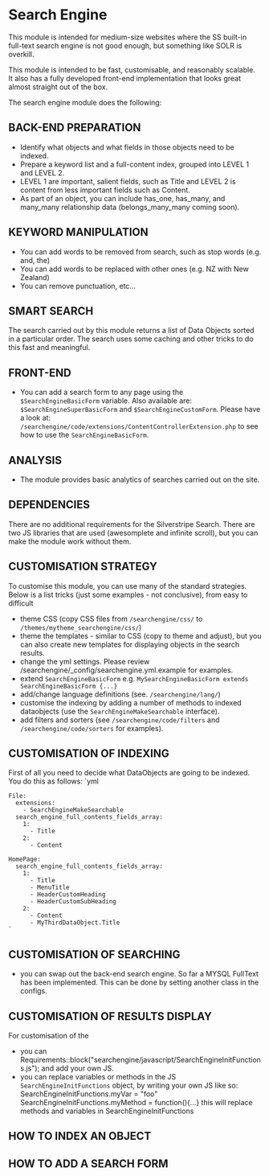 Search Engine
===================

This module is intended for medium-size websites where the SS built-in full-text search
engine is not good enough, but something like SOLR is overkill.

This module is intended to be fast, customisable, and reasonably scalable.
It also has a fully developed front-end implementation that looks great
almost straight out of the box.

The search engine module does the following:

BACK-END PREPARATION
--------------------
 - Identify what objects and what fields in those objects need to be indexed.
 - Prepare a keyword list and a full-content index, grouped into LEVEL 1 and LEVEL 2.
 - LEVEL 1 are important, salient fields, such as Title and LEVEL 2 is content from less important fields such as Content.
 - As part of an object, you can include has_one, has_many, and many_many relationship data (belongs_many_many coming soon).


KEYWORD MANIPULATION
--------------------
 - You can add words to be removed from search, such as stop words (e.g. and, the)
 - You can add words to be replaced with other ones (e.g. NZ with New Zealand)
 - You can remove punctuation, etc...

SMART SEARCH
------------
The search carried out by this module returns a list of Data Objects sorted
in a particular order.  The search uses some caching and other tricks to do this fast and meaningful.

FRONT-END
---------
 - You can add a search form to any page using the `$SearchEngineBasicForm` variable.
    Also available are: `$SearchEngineSuperBasicForm` and `$SearchEngineCustomForm`.
    Please have a look at: `/searchengine/code/extensions/ContentControllerExtension.php`
    to see how to use the `SearchEngineBasicForm`.

ANALYSIS
--------
 - The module provides basic analytics of searches carried out on the site.


DEPENDENCIES
------------
There are no additional requirements for the Silverstripe Search.
There are two JS libraries that are used (awesomplete and infinite scroll),
but you can make the module work without them.


CUSTOMISATION STRATEGY
----------------------
To customise this module, you can use many of the standard strategies.
Below is a list tricks (just some examples - not conclusive), from easy to difficult
  - theme CSS (copy CSS files from `/searchengine/css/` to `/themes/mytheme_searchengine/css/`)
  - theme the templates - similar to CSS (copy to theme and adjust), but you can also create new templates for displaying
     objects in the search results.
  - change the yml settings.  Please review /searchengine/\_config/searchengine.yml.example for examples.
  - extend `SearchEngineBasicForm` e.g. `MySearchEngineBasicForm extends SearchEngineBasicForm {...}`
  - add/change language definitions (see. `/searchengine/lang/`)
  - customise the indexing by adding a number of methods to indexed dataobjects (use the `SearchEngineMakeSearchable` interface).
  - add filters and sorters (see `/searchengine/code/filters` and `/searchengine/code/sorters` for examples).

CUSTOMISATION OF INDEXING
-------------------------
First of all you need to decide what DataObjects are going to be indexed.
You do this as follows:
    `yml

    File:
      extensions:
        - SearchEngineMakeSearchable
      search_engine_full_contents_fields_array:
        1:
          - Title
        2:
          - Content

    HomePage:
      search_engine_full_contents_fields_array:
        1:
          - Title
          - MenuTitle
          - HeaderCustomHeading
          - HeaderCustomSubHeading
        2:
          - Content
          - MyThirdDataObject.Title
    `


CUSTOMISATION OF SEARCHING
--------------------------
 - you can swap out the back-end search engine. So far a MYSQL FullText has been implemented.
    This can be done by setting another class in the configs.

CUSTOMISATION OF RESULTS DISPLAY
--------------------------------
For customisation of the
 - you can Requirements::block("searchengine/javascript/SearchEngineInitFunctions.js"); and add your own JS.
 - you can replace variables or methods in the JS `SearchEngineInitFunctions` object,
    by writing your own JS like so:
        SearchEngineInitFunctions.myVar = "foo"
        SearchEngineInitFunctions.myMethod = function(){...}
    this will replace methods and variables in SearchEngineInitFunctions


HOW TO INDEX AN OBJECT
----------------------


HOW TO ADD A SEARCH FORM
------------------------
